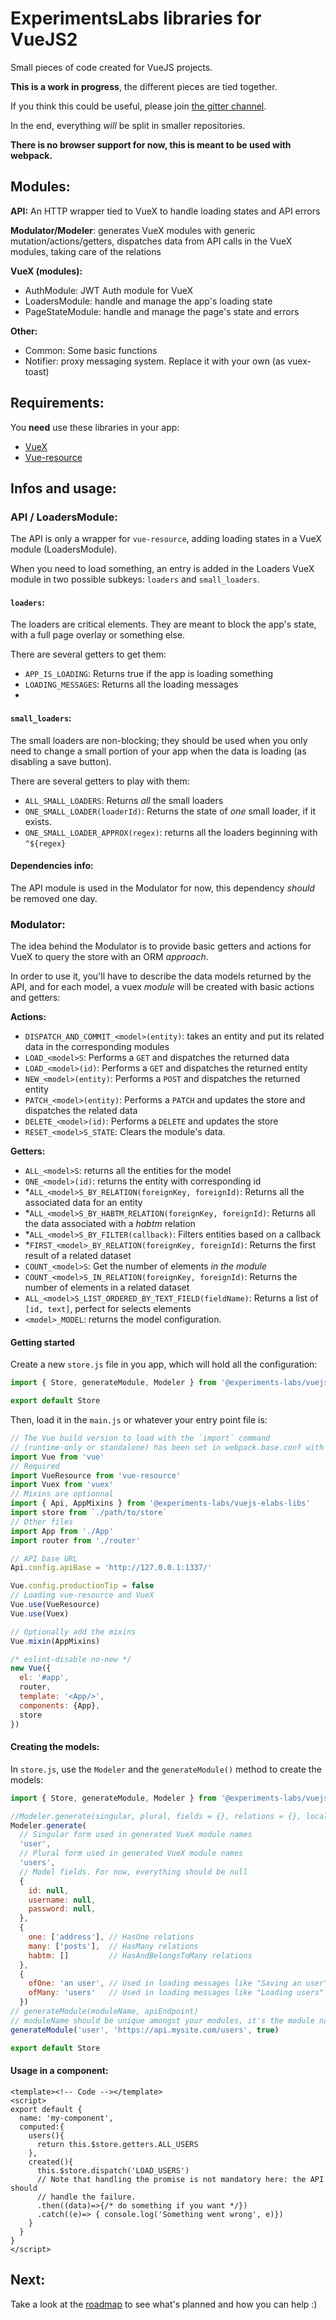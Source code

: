 # ExperimentsLabs libraries for VueJS2

Small pieces of code created for VueJS projects.

**This is a work in progress**, the different pieces are tied together.

If you think this could be useful, please join
[the gitter channel](https://gitter.im/Experiments-Labs/vue-elabs-libs).

In the end, everything _will_ be split in smaller repositories.

**There is no browser support for now, this is meant to be used with webpack.**

## Modules:

**API:** An HTTP wrapper tied to VueX to handle loading states and API errors

**Modulator/Modeler**: generates VueX modules with generic mutation/actions/getters,
dispatches data from API calls in the VueX modules, taking care of the relations

**VueX (modules):**
- AuthModule: JWT Auth module for VueX
- LoadersModule: handle and manage the app's loading state
- PageStateModule: handle and manage the page's state and errors

**Other:**
- Common: Some basic functions
- Notifier: proxy messaging system. Replace it with your own (as vuex-toast)

## Requirements:
You **need** use these libraries in your app:

- [VueX](https://github.com/vuejs/vuex)
- [Vue-resource](https://github.com/pagekit/vue-resource)

## Infos and usage:

### API / LoadersModule:
The API is only a wrapper for `vue-resource`, adding loading states
in a VueX module (LoadersModule).

When you need to load something, an entry is added in the Loaders VueX module
in two possible subkeys: `loaders` and `small_loaders`.

#### `loaders`:
The loaders are critical elements. They are meant to block the app's state,
with a full page overlay or something else.

There are several getters to get them:
- `APP_IS_LOADING`: Returns true if the app is loading something
- `LOADING_MESSAGES`: Returns all the loading messages
- 
#### `small_loaders`:
The small loaders are non-blocking; they should be used when you only need
to change a small portion of your app when the data is loading (as disabling
a save button).

There are several getters to play with them:
- `ALL_SMALL_LOADERS`:  Returns _all_ the small loaders
- `ONE_SMALL_LOADER(loaderId)`: Returns the state of _one_ small loader, if it exists.
- `ONE_SMALL_LOADER_APPROX(regex)`: returns all the loaders beginning with `^${regex}`

#### Dependencies info:
The API module is used in the Modulator for now, this dependency _should_
be removed one day.


### Modulator:
The idea behind the Modulator is to provide basic getters and actions for VueX to
query the store with an ORM _approach_.

In order to use it, you'll have to describe the data models returned by the API,
and for each model, a vuex _module_ will be created with basic actions and getters:

**Actions:**
- `DISPATCH_AND_COMMIT_<model>(entity)`: takes an entity and put its related data in the corresponding modules
- `LOAD_<model>S`: Performs a `GET` and dispatches the returned data
- `LOAD_<model>(id)`: Performs a `GET` and dispatches the returned entity
- `NEW_<model>(entity)`: Performs a `POST` and dispatches the returned entity
- `PATCH_<model>(entity)`: Performs a `PATCH` and updates the store and dispatches the related data
- `DELETE_<model>(id)`: Performs a `DELETE` and updates the store
- `RESET_<model>S_STATE`: Clears the module's data.

**Getters:**
- `ALL_<model>S`: returns all the entities for the model
- `ONE_<model>(id)`: returns the entity with corresponding id
- *`ALL_<model>S_BY_RELATION(foreignKey, foreignId)`: Returns all the associated data for an entity
- *`ALL_<model>S_BY_HABTM_RELATION(foreignKey, foreignId)`: Returns all the data associated with a _habtm_ relation
- *`ALL_<model>S_BY_FILTER(callback)`: Filters entities based on a callback
- *`FIRST_<model>_BY_RELATION(foreignKey, foreignId)`: Returns the first result of a related dataset
- `COUNT_<model>S`: Get the number of elements _in the module_
- `COUNT_<model>S_IN_RELATION(foreignKey, foreignId)`: Returns the number of elements in a related dataset
- `ALL_<model>S_LIST_ORDERED_BY_TEXT_FIELD(fieldName)`: Returns a list of `[id, text]`, perfect for selects elements
- `<model>_MODEL`: returns the model configuration.

#### Getting started
Create a new `store.js` file in you app, which will hold all the configuration:

```js
import { Store, generateModule, Modeler } from '@experiments-labs/vuejs-elabs-libs'

export default Store
```

Then, load it in the `main.js` or whatever your entry point file is:

```js
// The Vue build version to load with the `import` command
// (runtime-only or standalone) has been set in webpack.base.conf with an alias.
import Vue from 'vue'
// Required
import VueResource from 'vue-resource'
import Vuex from 'vuex'
// Mixins are optionnal
import { Api, AppMixins } from '@experiments-labs/vuejs-elabs-libs'
import store from `./path/to/store`
// Other files
import App from './App'
import router from './router'

// API base URL
Api.config.apiBase = 'http://127.0.0.1:1337/'

Vue.config.productionTip = false
// Loading vue-resource and VueX
Vue.use(VueResource)
Vue.use(Vuex)

// Optionally add the mixins
Vue.mixin(AppMixins)

/* eslint-disable no-new */
new Vue({
  el: '#app',
  router,
  template: '<App/>',
  components: {App},
  store
})
```

#### Creating the models:

In `store.js`, use the `Modeler` and the `generateModule()` method to create the models:

```js
import { Store, generateModule, Modeler } from '@experiments-labs/vuejs-elabs-libs'

//Modeler.generate(singular, plural, fields = {}, relations = {}, localeTerms = {})
Modeler.generate(
  // Singular form used in generated VueX module names
  'user', 
  // Plural form used in generated VueX module names
  'users',
  // Model fields. For now, everything should be null 
  {
    id: null, 
    username: null,
    password: null,
  }, 
  {
    one: ['address'], // HasOne relations
    many: ['posts'],  // HasMany relations
    habtm: []         // HasAndBelongsToMany relations
  }, 
  {
    ofOne: 'an user', // Used in loading messages like "Saving an user"
    ofMany: 'users'   // Used in loading messages like "Loading users"
  })
// generateModule(moduleName, apiEndpoint)
// moduleName should be unique amongst your modules, it's the module name for VueX 
generateModule('user', 'https://api.mysite.com/users', true)

export default Store
```

#### Usage in a component:
```vue
<template><!-- Code --></template>
<script>
export default {
  name: 'my-component',
  computed:{
    users(){
      return this.$store.getters.ALL_USERS
    },
    created(){
      this.$store.dispatch('LOAD_USERS')
      // Note that handling the promise is not mandatory here: the API should
      // handle the failure.
      .then((data)=>{/* do something if you want */})
      .catch((e)=> { console.log('Something went wrong', e)})
    }
  }
}
</script>
```


## Next:
Take a look at the [roadmap](roadmap.md) to see what's planned and how you can help :)
